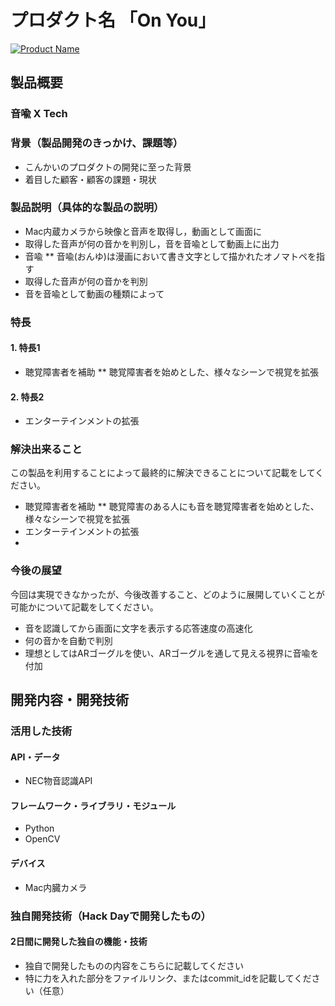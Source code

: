 # プロダクト名 「On You」

[![Product Name](https://raw.github.com/GabLeRoux/WebMole/master/ressources/WebMole_Youtube_Video.png)](https://www.youtube.com/channel/UC4PtjOfZTbVp9DwtJv82Lzg)

## 製品概要
### 音喩 X Tech

### 背景（製品開発のきっかけ、課題等）
- こんかいのプロダクトの開発に至った背景
- 着目した顧客・顧客の課題・現状

### 製品説明（具体的な製品の説明）
* Mac内蔵カメラから映像と音声を取得し，動画として画面に
* 取得した音声が何の音かを判別し，音を音喩として動画上に出力
* 音喩
** 音喩(おんゆ)は漫画において書き文字として描かれたオノマトペを指す
* 取得した音声が何の音かを判別
* 音を音喩として動画の種類によって

### 特長

#### 1. 特長1
* 聴覚障害者を補助
**  聴覚障害者を始めとした、様々なシーンで視覚を拡張
#### 2. 特長2
* エンターテインメントの拡張

### 解決出来ること
この製品を利用することによって最終的に解決できることについて記載をしてください。
* 聴覚障害者を補助
**  聴覚障害のある人にも音を聴覚障害者を始めとした、様々なシーンで視覚を拡張
* エンターテインメントの拡張
* 

### 今後の展望
今回は実現できなかったが、今後改善すること、どのように展開していくことが可能かについて記載をしてください。
* 音を認識してから画面に文字を表示する応答速度の高速化
* 何の音かを自動で判別
* 理想としてはARゴーグルを使い、ARゴーグルを通して見える視界に音喩を付加

## 開発内容・開発技術
### 活用した技術
#### API・データ
* NEC物音認識API

#### フレームワーク・ライブラリ・モジュール
* Python
* OpenCV

#### デバイス
* Mac内臓カメラ

### 独自開発技術（Hack Dayで開発したもの）
#### 2日間に開発した独自の機能・技術
* 独自で開発したものの内容をこちらに記載してください
* 特に力を入れた部分をファイルリンク、またはcommit_idを記載してください（任意）
